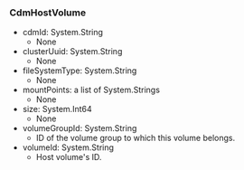 ### CdmHostVolume
- cdmId: System.String
  - None
- clusterUuid: System.String
  - None
- fileSystemType: System.String
  - None
- mountPoints: a list of System.Strings
  - None
- size: System.Int64
  - None
- volumeGroupId: System.String
  - ID of the volume group to which this volume belongs.
- volumeId: System.String
  - Host volume's ID.
